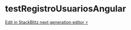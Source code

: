 # testRegistroUsuariosAngular

[Edit in StackBlitz next generation editor ⚡️](https://stackblitz.com/~/github.com/gerardosn/testRegistroUsuariosAngular)